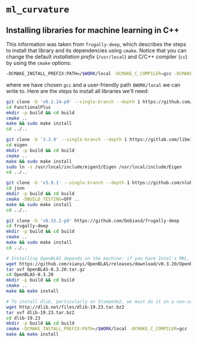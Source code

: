 # `ml_curvature`

## Installing libraries for machine learning in C++

This information was taken from `frugally-deep`, which describes the steps to install that library and its dependencies using `cmake`.
Notice that you can change the default *installation prefix* (`/usr/local`) and C/C++ compiler (`cc`) by using the `cmake` options:

```bash
-DCMAKE_INSTALL_PREFIX:PATH=/$WORK/local -DCMAKE_C_COMPILER=gcc -DCMAKE_CXX_COMPILER=gcc
```
where we have chosen `gcc` and a user-friendly path `$WORK/local` we can write to.  Here are the steps to install all libraries we'll need:

```bash
git clone -b 'v0.2.14-p0' --single-branch --depth 1 https://github.com/Dobiasd/FunctionalPlus
cd FunctionalPlus
mkdir -p build && cd build
cmake ..
make && sudo make install
cd ../..

git clone -b '3.3.9' --single-branch --depth 1 https://gitlab.com/libeigen/eigen.git
cd eigen
mkdir -p build && cd build
cmake ..
make && sudo make install
sudo ln -s /usr/local/include/eigen3/Eigen /usr/local/include/Eigen
cd ../..

git clone -b 'v3.9.1' --single-branch --depth 1 https://github.com/nlohmann/json
cd json
mkdir -p build && cd build
cmake -DBUILD_TESTING=OFF ..
make && sudo make install
cd ../..

git clone -b 'v0.15.2-p0' https://github.com/Dobiasd/frugally-deep
cd frugally-deep
mkdir -p build && cd build
cmake ..
make && sudo make install
cd ../..

# Installing OpenBLAS depends on the machine: if you have Intel's MKL, use that one.
wget https://github.com/xianyi/OpenBLAS/releases/download/v0.3.20/OpenBLAS-0.3.20.tar.gz
tar xvf OpenBLAS-0.3.20.tar.gz
cd OpenBLAS-0.3.20
mkdir -p build && cd build
cmake ..
make && make install

# To install dlib, particularly on Stampede2, we must do it on a non-sudo location.  The above libraries would require this too.
wget http://dlib.net/files/dlib-19.23.tar.bz2
tar xvf dlib-19.23.tar.bz2
cd dlib-19.23
mkdir -p build && cd build
cmake -DCMAKE_INSTALL_PREFIX:PATH=/$WORK/local -DCMAKE_C_COMPILER=gcc -DCMAKE_CXX_COMPILER=gcc ..
make && make install
```